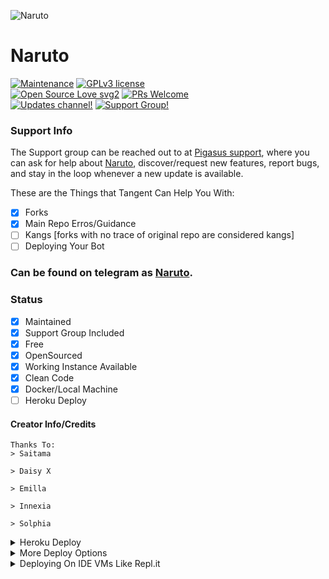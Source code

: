 ![Naruto](https://telegra.ph/file/df4ef9d0850da6dc896d0.jpg)
# Naruto
[![Maintenance](https://img.shields.io/badge/Maintained%3F-yes-green.svg)](https://github.com/valtaoibestblader/NarutoAnimeBot/graphs/commit-activity) [![GPLv3 license](https://img.shields.io/badge/License-GPLv3-blue.svg)](https://perso.crans.org/besson/LICENSE.html)<br> [![Open Source Love svg2](https://badges.frapsoft.com/os/v2/open-source.svg?v=103)](https://github.com/ellerbrock/open-source-badges/) [![PRs Welcome](https://img.shields.io/badge/PRs-welcome-brightgreen.svg?style=flat-square)](https://makeapullrequest.com)<br> [![Updates channel!](https://img.shields.io/badge/Join%20Channel-↗-red)](https://t.me/PigasusUpdates) 
[![Support Group!](https://img.shields.io/badge/Join%20Group-↗-green)](https://t.me/PigasusSupport)


### Support Info


The Support group can be reached out to at [Pigasus support](https://t.me/PigasusSupport), where you can ask for help about [Naruto](http://t.me/NarutoTheAnimeBot), discover/request new features, report bugs, and stay in the loop whenever a new update is available. <br>


These are the Things that Tangent Can Help You With:

+ [x] Forks
+ [x] Main Repo Erros/Guidance
+ [ ] Kangs [forks with no trace of original repo are considered kangs]
+ [ ] Deploying Your Bot

### Can be found on telegram as [Naruto](http://t.me/NarutoTheAnimeBot).

### Status

+ [x] Maintained
+ [x] Support Group Included
+ [x] Free
+ [x] OpenSourced
+ [x] Working Instance Available
+ [x] Clean Code
+ [x] Docker/Local Machine
+ [ ] Heroku Deploy

#### Creator Info/Credits

```
Thanks To:
> Saitama

> Daisy X

> Emilla

> Innexia

> Solphia

```



<details>
	<summary>Heroku Deploy</summary>
	<br>
	<b>
The Easiest Way to Deploy This Bot is Via Heroku.
		In Order To deploy, You Just Have Fill The Necessary Environment Variables and Done!</b>
	
  <h1>
    <p align="center">
        <a href="https://heroku.com/deploy?template=https://github.com/valtaoibestblader/NarutoAnimeBot">
            <img src="https://www.herokucdn.com/deploy/button.svg" alt="Deploy">
        </a>
    </p>
</h1>

</details> 

<details>
    <summary>More Deploy Options</summary>
    <br>
    <p align="center">

    Deploying on Local Machine

</p>

```console
    NarutoAnimeBot@arch:~$ git clone https://github.com/valtaoibestblader/NarutoAnimeBot
    NarutoAnimeBot@arch:~$ cd NarutoAnimeBot
    NarutoAnimeBot@arch:~$ cp sample_config.py config.py
```

Edit Config.py with your own Values

Start with ```python -m NarutoAnimeBot```

</details>    

<details>
     <summary>Deploying On IDE VMs Like Repl.it</summary>
       <br>
         <p align="left">
            <b> 

            Refer to Deploying On Local Machine

 </b>
</p>
</details>
